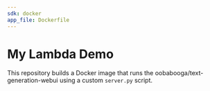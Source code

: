 ```yaml
---
sdk: docker
app_file: Dockerfile
---
```


# My Lambda Demo

This repository builds a Docker image that runs the oobabooga/text-generation-webui using a custom `server.py` script.
